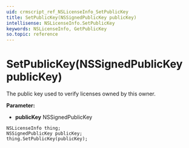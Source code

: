```yaml
---
uid: crmscript_ref_NSLicenseInfo_SetPublicKey
title: SetPublicKey(NSSignedPublicKey publicKey)
intellisense: NSLicenseInfo.SetPublicKey
keywords: NSLicenseInfo, GetPublicKey
so.topic: reference
---
```


# SetPublicKey(NSSignedPublicKey publicKey)

The public key used to verify licenses owned by this owner.

**Parameter:** 
 - **publicKey** NSSignedPublicKey

```crmscript
NSLicenseInfo thing;
NSSignedPublicKey publicKey;
thing.SetPublicKey(publicKey);
```

